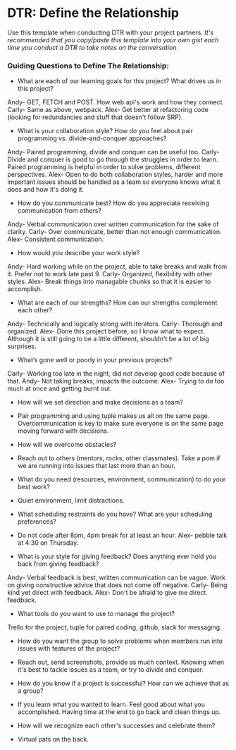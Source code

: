 # DTR: Define the Relationship

Use this template when conducting DTR with your project partners. *It's recommended that you copy/paste this template into your own gist each time you conduct a DTR to take notes on the conversation.* 

### Guiding Questions to Define The Relationship:

* What are each of our learning goals for this project? What drives us in this project?

Andy- GET, FETCH and POST. How web api's work and how they connect. 
Carly- Same as above, webpack.
Alex- Get better at refactoring code (looking for redundancies and stuff that doesn't follow SRP).

* What is your collaboration style? How do you feel about pair programming vs. divide-and-conquer approaches?

Andy- Paired programming, divide and conquer can be useful too. 
Carly- Divide and conquer is good to go through the struggles in order to learn. Paired programming is helpful in order to solve problems, different perspectives. 
Alex- Open to do both collaboration styles, harder and more important issues should be handled as a team so everyone knows what it does and how it's doing it. 

* How do you communicate best? How do you appreciate receiving communication from others?

Andy- Verbal communication over written communication for the sake of clarity. 
Carly- Over communicate, better than not enough communication.
Alex- Consistent communication. 

* How would you describe your work style?

Andy- Hard working while on the project, able to take breaks and walk from it. Prefer not to work late past 9. 
Carly- Organized, flexibility with other styles.
Alex- Break things into managable chunks so that it is easier to accomplish.

* What are each of our strengths? How can our strengths complement each other?

Andy- Technically and logically strong with iterators.
Carly- Thorough and organized. 
Alex- Done this project before, so I know what to expect. Although it is still going to be a little different, shouldn't be a lot of big surprises. 

* What’s gone well or poorly in your previous projects?

Carly- Working too late in the night, did not develop good code because of that.
Andy- Not taking breaks, impacts the outcome.
Alex- Trying to do too much at once and getting burnt out. 

* How will we set direction and make decisions as a team?

- Pair programming and using tuple makes us all on the same page. Overcommunication is key to make sure everyone is on the same page moving forward with decisions. 

* How will we overcome obstacles?

- Reach out to others (mentors, rocks, other classmates). Take a pom if we are running into issues that last more than an hour. 

* What do you need (resources, environment, communication) to do your best work?

- Quiet environment, limit distractions. 

* What scheduling restraints do you have? What are your scheduling preferences?

- Do not code after 8pm, 4pm break for at least an hour.
Alex- pebble talk at 4:30 on Thursday.

* What is your style for giving feedback? Does anything ever hold you back from giving feedback?

Andy- Verbal feedback is best, written communication can be vague. Work on giving constructive advice that does not come off negative.
Carly- Being kind yet direct with feedback. 
Alex- Don't be afraid to give me direct feedback. 

* What tools do you want to use to manage the project?

Trello for the project, tuple for paired coding, github, slack for messaging. 

* How do you want the group to solve problems when members run into issues with features of the project?

- Reach out, send screenshots, provide as much context. Knowing when it's best to tackle issues as a team, or try to divide and conquer. 

* How do you know if a project is successful? How can we achieve that as a group?

- If you learn what you wanted to learn. Feel good about what you accomplished. Having time at the end to go back and clean things up. 

* How will we recognize each other's successes and celebrate them?

- Virtual pats on the back. 
